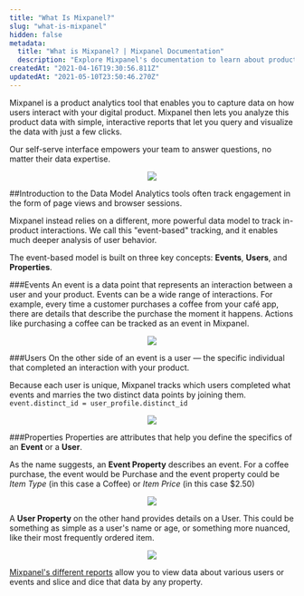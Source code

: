 ```yaml
---
title: "What Is Mixpanel?"
slug: "what-is-mixpanel"
hidden: false
metadata: 
  title: "What is Mixpanel? | Mixpanel Documentation"
  description: "Explore Mixpanel's documentation to learn about product analytics, implementation, data structure, cohorts, SDK integrations, and more."
createdAt: "2021-04-16T19:30:56.811Z"
updatedAt: "2021-05-10T23:50:46.270Z"
---
```

Mixpanel is a product analytics tool that enables you to capture data on how users interact with your digital product. Mixpanel then lets you analyze this product data with simple, interactive reports that let you query and visualize the data with just a few clicks.

Our self-serve interface empowers your team to answer questions, no matter their data expertise.
<p align="center">
    <img src=https://storage.googleapis.com/cdn-mxpnl-com/static/readme/Dashboard.svg>
</p>

##Introduction to the Data Model
Analytics tools often track engagement in the form of page views and browser sessions.

Mixpanel instead relies on a different, more powerful data model to track in-product interactions. We call this "event-based" tracking, and it enables much deeper analysis of user behavior.

The event-based model is built on three key concepts: **Events**, **Users**, and **Properties**.

###Events
An event is a data point that represents an interaction between a user and your product. Events can be a wide range of interactions. For example, every time a customer purchases a coffee from your café app, there are details that describe the purchase the moment it happens. Actions like purchasing a coffee can be tracked as an event in Mixpanel.

<p align="center">
    <img src=https://storage.googleapis.com/cdn-mxpnl-com/static/readme/Event.svg>
</p>

###Users
On the other side of an event is a user — the specific individual that completed an interaction with your product.

Because each user is unique, Mixpanel tracks which users completed what events and marries the two distinct data points by joining them.
`event.distinct_id = user_profile.distinct_id`

<p align="center">
    <img src=https://storage.googleapis.com/cdn-mxpnl-com/static/readme/Users.svg>
</p>

###Properties
Properties are attributes that help you define the specifics of an **Event** or a **User**.

As the name suggests, an **Event Property** describes an event. For a coffee purchase, the event would be Purchase and the event property could be *Item Type* (in this case a Coffee) or *Item Price* (in this case $2.50)

<p align="center">
    <img src=https://storage.googleapis.com/cdn-mxpnl-com/static/readme/Event_Property.svg>
</p>

A **User Property** on the other hand provides details on a User. This could be something as simple as a user's name or age, or something more nuanced, like their most frequently ordered item.

<p align="center">
    <img src=https://storage.googleapis.com/cdn-mxpnl-com/static/readme/User_Property.svg>
</p>

[Mixpanel's different reports](https://mixpanel.com/behavioral-analytics/) allow you to view data about various users or events and slice and dice that data by any property.